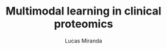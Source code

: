 ---
title: "Multimodal learning in clinical proteomics"
summary: 
series: ["Papers", "Medical Informatics", "Proteomics", "AMR"]
weight: 1
aliases: ["/software/DeepOF/"]
tags: ["Papers", "Medical Informatics", "Proteomics", "AMR", "Machine Learning", "Deep Learning", "Multimodal", "Clinical"]
author: ["Lucas Miranda"]
# cover:
#   image: amr.png
#   alt: "AMR main figure"
---